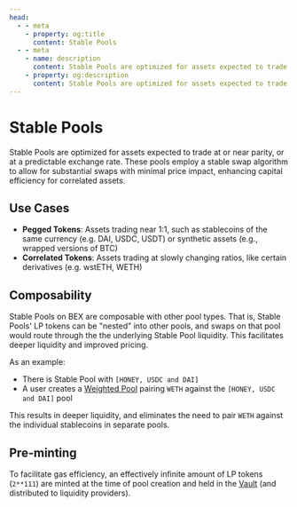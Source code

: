 ```yaml
---
head:
  - - meta
    - property: og:title
      content: Stable Pools
  - - meta
    - name: description
      content: Stable Pools are optimized for assets expected to trade at or near parity, or at a predictable exchange rate
    - property: og:description
      content: Stable Pools are optimized for assets expected to trade at or near parity, or at a predictable exchange rate
---
```


# Stable Pools

Stable Pools are optimized for assets expected to trade at or near parity, or at a predictable exchange rate. These pools employ a stable swap algorithm to allow for substantial swaps with minimal price impact, enhancing capital efficiency for correlated assets.

## Use Cases

- **Pegged Tokens**: Assets trading near 1:1, such as stablecoins of the same currency (e.g. DAI, USDC, USDT) or synthetic assets (e.g., wrapped versions of BTC)
- **Correlated Tokens**: Assets trading at slowly changing ratios, like certain derivatives (e.g. wstETH, WETH)

## Composability

Stable Pools on BEX are composable with other pool types. That is, Stable Pools' LP tokens can be "nested" into other pools, and swaps on that pool would route through the the underlying Stable Pool liquidity. This facilitates deeper liquidity and improved pricing.

As an example:

- There is Stable Pool with `[HONEY, USDC and DAI]`
- A user creates a [Weighted Pool](/learn/concepts/pools/weighted-pools) pairing `WETH` against the `[HONEY, USDC and DAI]` pool

This results in deeper liquidity, and eliminates the need to pair `WETH` against the individual stablecoins in separate pools.

## Pre-minting

To facilitate gas efficiency, an effectively infinite amount of LP tokens (`2**111`) are minted at the time of pool creation and held in the [Vault](/learn/concepts/vault) (and distributed to liquidity providers).
